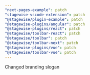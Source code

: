 ```yaml
---
"next-pages-example": patch
"stagewise-vscode-extension": patch
"@stagewise/plugin-example": patch
"@stagewise-plugins/angular": patch
"@stagewise-plugins/react": patch
"@stagewise/toolbar-react": patch
"@stagewise/toolbar": patch
"@stagewise/toolbar-next": patch
"@stagewise-plugins/vue": patch
"@stagewise/toolbar-vue": patch
---
```


Changed branding slogan
